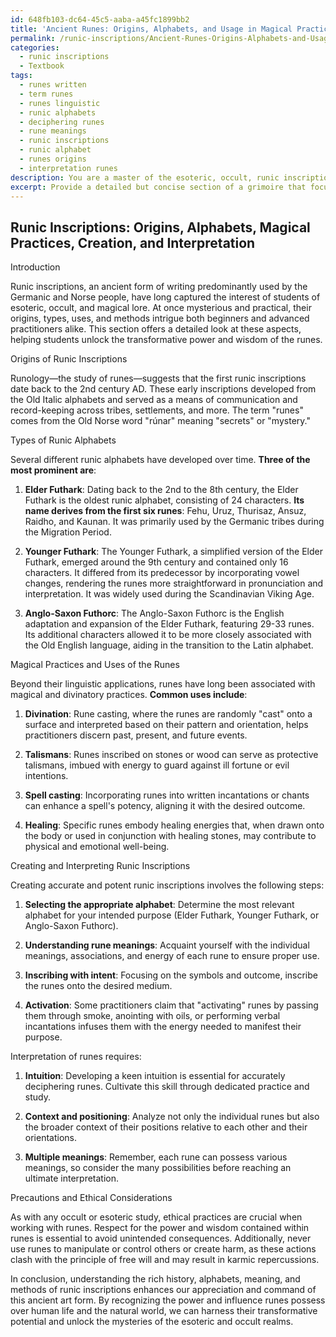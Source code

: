 ```yaml
---
id: 648fb103-dc64-45c5-aaba-a45fc1899bb2
title: 'Ancient Runes: Origins, Alphabets, and Usage in Magical Practices'
permalink: /runic-inscriptions/Ancient-Runes-Origins-Alphabets-and-Usage-in-Magical-Practices/
categories:
  - runic inscriptions
  - Textbook
tags:
  - runes written
  - term runes
  - runes linguistic
  - runic alphabets
  - deciphering runes
  - rune meanings
  - runic inscriptions
  - runic alphabet
  - runes origins
  - interpretation runes
description: You are a master of the esoteric, occult, runic inscriptions and education, you have written many textbooks on the subject in ways that provide students with rich and deep understanding of the subject. You are being asked to write textbook-like sections on a topic and you do it with full context, explainability, and reliability in accuracy to the true facts of the topic at hand, in a textbook style that a student would easily be able to learn from, in a rich, engaging, and contextual way. Always include relevant context (such as formulas and history), related concepts, and in a way that someone can gain deep insights from.
excerpt: Provide a detailed but concise section of a grimoire that focuses on runic inscriptions, exploring their origins, the various types of runic alphabets, their uses in magical practices, methods for creating and interpreting runic inscriptions, and any relevant precautions or ethical considerations for working with runes in occult studies.
---
```


## Runic Inscriptions: Origins, Alphabets, Magical Practices, Creation, and Interpretation

Introduction 

Runic inscriptions, an ancient form of writing predominantly used by the Germanic and Norse people, have long captured the interest of students of esoteric, occult, and magical lore. At once mysterious and practical, their origins, types, uses, and methods intrigue both beginners and advanced practitioners alike. This section offers a detailed look at these aspects, helping students unlock the transformative power and wisdom of the runes.

Origins of Runic Inscriptions

Runology—the study of runes—suggests that the first runic inscriptions date back to the 2nd century AD. These early inscriptions developed from the Old Italic alphabets and served as a means of communication and record-keeping across tribes, settlements, and more. The term "runes" comes from the Old Norse word "rúnar" meaning "secrets" or "mystery." 

Types of Runic Alphabets

Several different runic alphabets have developed over time. **Three of the most prominent are**:

1. **Elder Futhark**: Dating back to the 2nd to the 8th century, the Elder Futhark is the oldest runic alphabet, consisting of 24 characters. **Its name derives from the first six runes**: Fehu, Uruz, Thurisaz, Ansuz, Raidho, and Kaunan. It was primarily used by the Germanic tribes during the Migration Period.

2. **Younger Futhark**: The Younger Futhark, a simplified version of the Elder Futhark, emerged around the 9th century and contained only 16 characters. It differed from its predecessor by incorporating vowel changes, rendering the runes more straightforward in pronunciation and interpretation. It was widely used during the Scandinavian Viking Age.

3. **Anglo-Saxon Futhorc**: The Anglo-Saxon Futhorc is the English adaptation and expansion of the Elder Futhark, featuring 29-33 runes. Its additional characters allowed it to be more closely associated with the Old English language, aiding in the transition to the Latin alphabet.

Magical Practices and Uses of the Runes

Beyond their linguistic applications, runes have long been associated with magical and divinatory practices. **Common uses include**:

1. **Divination**: Rune casting, where the runes are randomly "cast" onto a surface and interpreted based on their pattern and orientation, helps practitioners discern past, present, and future events.

2. **Talismans**: Runes inscribed on stones or wood can serve as protective talismans, imbued with energy to guard against ill fortune or evil intentions.

3. **Spell casting**: Incorporating runes into written incantations or chants can enhance a spell's potency, aligning it with the desired outcome.

4. **Healing**: Specific runes embody healing energies that, when drawn onto the body or used in conjunction with healing stones, may contribute to physical and emotional well-being.

Creating and Interpreting Runic Inscriptions

Creating accurate and potent runic inscriptions involves the following steps:

1. **Selecting the appropriate alphabet**: Determine the most relevant alphabet for your intended purpose (Elder Futhark, Younger Futhark, or Anglo-Saxon Futhorc).

2. **Understanding rune meanings**: Acquaint yourself with the individual meanings, associations, and energy of each rune to ensure proper use.

3. **Inscribing with intent**: Focusing on the symbols and outcome, inscribe the runes onto the desired medium.

4. **Activation**: Some practitioners claim that "activating" runes by passing them through smoke, anointing with oils, or performing verbal incantations infuses them with the energy needed to manifest their purpose.

Interpretation of runes requires:

1. **Intuition**: Developing a keen intuition is essential for accurately deciphering runes. Cultivate this skill through dedicated practice and study.

2. **Context and positioning**: Analyze not only the individual runes but also the broader context of their positions relative to each other and their orientations.

3. **Multiple meanings**: Remember, each rune can possess various meanings, so consider the many possibilities before reaching an ultimate interpretation.

Precautions and Ethical Considerations

As with any occult or esoteric study, ethical practices are crucial when working with runes. Respect for the power and wisdom contained within runes is essential to avoid unintended consequences. Additionally, never use runes to manipulate or control others or create harm, as these actions clash with the principle of free will and may result in karmic repercussions.

In conclusion, understanding the rich history, alphabets, meaning, and methods of runic inscriptions enhances our appreciation and command of this ancient art form. By recognizing the power and influence runes possess over human life and the natural world, we can harness their transformative potential and unlock the mysteries of the esoteric and occult realms.
